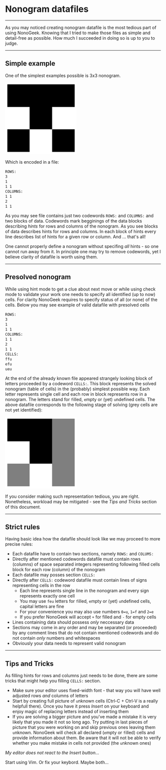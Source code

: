 # Nonogram datafiles

***

As you may noticed creating nonogram datafile is the most tedious part of using NonoGeek. Knowing that I tried to make those files as simple and detail-free as possible. How much I succeeded in doing so is up to you to judge.

***

## Simple example

One of the simplest examples possible is 3x3 nonogram.

![alt text][nono1]

Which is encoded in a file:

```
ROWS:
3
1
1 1
COLUMNS:
1 1
2
1 1
```

As you may see file contains just two codewords `ROWS:` and `COLUMNS:` and two blocks of data. Codewords mark begginings of the data blocks describing _hints_ for rows and columns of the nonogram. As you see blocks of data describes hints for rows and columns. In each block of hints every line describes list of hints for a given row or column. And ... that's all!

One cannot properly define a nonogram without specifing _all_ hints - so one cannot run away from it. In principle one may try to remove codewords, yet I believe clarity of datafile is worth using them.

***

## Presolved nonogram

While using hint mode to get a clue about next move or while using check mode to validate your work one needs to specify all identified (up to now) cells. For clarity NonoGeek requires to specify status of all (or none) of the cells. Below you may see example of valid datafile with presolved cells

```
ROWS:
3
1
1 1
COLUMNS:
1 1
2
1 1
CELLS:
ffu
efu
ueu
```

At the end of the already known file appeared strangely looking block of letters proceeded by a codeword `CELLS:`. This block represents the solved nonogram (table of cells) in the (probably) simplest possible way. Each letter represents single cell and each row in block represents row in a nonogram. The letters stand for `f`illed, `e`mpty or (yet) `u`ndefined cells. The above datafile corresponds to the following stage of solving (grey cells are not yet identified):

![alt text][nono2]

If you consider making such representation tedious, you are right. Nonetheless, workload may be mitigated - see the _Tips and Tricks_ section of this document.

***

## Strict rules

Having basic idea how the datafile should look like we may proceed to more precise rules:

- Each datafile have to contain two sections, namely `ROWS:` and `COLUMS:`
- Directly after mentioned codewords datafile must contain rows (columns) of space separated integers representing following filled cells block for each row (column) of the nonogram
- Each datafile may posses section `CELLS:`
- Directly after `CELLS:` codeword datafile must contain lines of signs representing cells in the row
    - Each line represents single line in the nonogram and every sign represents exactly one cell
    - You may use `feu` letters for `f`illed, `e`mpty or (yet) `u`ndefined cells, capital letters are fine
    - For your convenience you may also use numbers `0=u`, `1=f` and `2=e`
    - If you prefer NonoGeek will accept `+` for filled and `-` for empty cells
- Lines containing data should possess *only* neccessary data
- Sections may come in any order and may be separated (or proceeded) by any comment lines that do not contain mentioned codewords and do not contain _only_ numbers and whitespaces
- Obviously your data needs to represent valid nonogram

***

## Tips and Tricks

As filling hints for rows and columns just needs to be done, there are some tricks that might help you filling `CELLS:` section.

- Make sure your editor uses fixed-width font - that way you will have well adjusted rows _and_ columns of letters
- Start by creating full picture of `u`nknown cells (Ctrl-C + Ctrl-V is a really helpfull there). Once you have it press _Insert_ on your keyboard and enjoy magic of replacing letters instead of inserting them
- If you are solving a bigger picture and you've made a mistake it is very likely that you made it not so long ago. Try putting in last pieces of picture that you were working on and skip previous ones leaving them `u`nknown. NonoGeek will check all declared (`e`mpty or `f`illed) cells and provide information about them. Be aware that it will not be able to verify whether you make mistake in cells not provided (the `u`nknown ones)

_My editor does not react to the Insert button..._

Start using Vim. Or fix your keybord. Maybe both...

[nono1]: img/nono1.png "Solved nonogram"
[nono2]: img/nono2.png "Presolved (partially) nonogram"